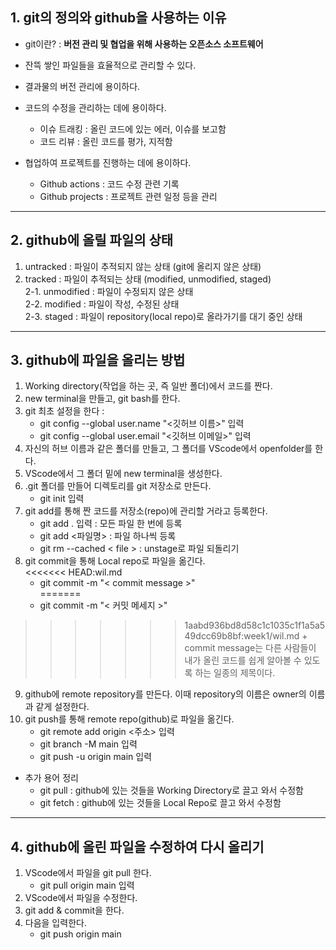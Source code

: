 ## 1. git의 정의와 github을 사용하는 이유   
* git이란? : **버전 관리 및 협업을 위해 사용하는 오픈소스 소프트웨어**    
   
* 잔뜩 쌓인 파일들을 효율적으로 관리할 수 있다.  
* 결과물의 버전 관리에 용이하다.  
* 코드의 수정을 관리하는 데에 용이하다.
    - 이슈 트래킹 : 올린 코드에 있는 에러, 이슈를 보고함   
    - 코드 리뷰 : 올린 코드를 평가, 지적함     
* 협업하여 프로젝트를 진행하는 데에 용이하다.   
    - Github actions : 코드 수정 관련 기록    
    - Github projects : 프로젝트 관련 일정 등을 관리   
--------------------------------------------------
## 2. github에 올릴 파일의 상태   
1. untracked : 파일이 추적되지 않는 상태 (git에 올리지 않은 상태)   
2. tracked : 파일이 추적되는 상태 (modified, unmodified, staged)   
    2-1. unmodified : 파일이 수정되지 않은 상태   
    2-2. modified : 파일이 작성, 수정된 상태   
    2-3. staged : 파일이 repository(local repo)로 올라가기를 대기 중인 상태   
--------------------------------------------------
## 3. github에 파일을 올리는 방법   
1. Working directory(작업을 하는 곳, 즉 일반 폴더)에서 코드를 짠다.
2. new terminal을 만들고, git bash를 한다.
3. git 최초 설정을 한다 :   
    - git config --global user.name "<깃허브 이름>" 입력   
    - git config --global user.email "<깃허브 이메일>" 입력   
4. 자신의 허브 이름과 같은 폴더를 만들고, 그 폴더를 VScode에서 openfolder를 한다.   
5. VScode에서 그 폴더 밑에 new terminal을 생성한다.   
6. .git 폴더를 만들어 디렉토리를 git 저장소로 만든다.
    - git init 입력   
7. git add를 통해 짠 코드를 저장소(repo)에 관리할 거라고 등록한다.
    + git add . 입력 : 모든 파일 한 번에 등록   
    + git add <파일명> : 파일 하나씩 등록   
    + git rm --cached < file > : unstage로 파일 되돌리기   
8. git commit을 통해 Local repo로 파일을 옮긴다.   
<<<<<<< HEAD:wil.md
    + git commit -m "< commit message >"   
=======
    + git commit -m "< 커밋 메세지 >"   
>>>>>>> 1aabd936bd8d58c1c1035c1f1a5a549dcc69b8bf:week1/wil.md
    + commit message는 다른 사람들이 내가 올린 코드를 쉽게 알아볼 수 있도록 하는 일종의 제목이다.   
9. github에 remote repository를 만든다. 이때 repository의 이름은 owner의 이름과 같게 설정한다.   
10. git push를 통해 remote repo(github)로 파일을 옮긴다.   
    + git remote add origin <주소> 입력   
    + git branch -M main 입력   
    + git push -u origin main 입력    

- 추가 용어 정리   
    + git pull : github에 있는 것들을 Working Directory로 끌고 와서 수정함   
    + git fetch : github에 있는 것들을 Local Repo로 끌고 와서 수정함   
--------------------------------------------------
## 4. github에 올린 파일을 수정하여 다시 올리기   
1. VScode에서 파일을 git pull 한다.
    + git pull origin main 입력   
2. VScode에서 파일을 수정한다.   
3. git add & commit을 한다.   
4. 다음을 입력한다.   
    + git push origin main   
